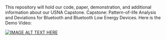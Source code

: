 This repository will hold our code, paper, demonstration, and additional information about our USNA Capstone.  Capstone: Pattern-of-life Analysis and Deviations for Bluetooth and Bluetooth Low Energy Devices.
Here is the Demo Video:



[![IMAGE ALT TEXT HERE](https://img.youtube.com/vi/yTJTlL0mBgo/0.jpg)](https://www.youtube.com/watch?v=yTJTlL0mBgo)


